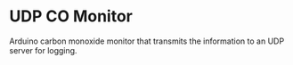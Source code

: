 UDP CO Monitor
==============

Arduino carbon monoxide monitor that transmits the information
to an UDP server for logging.
